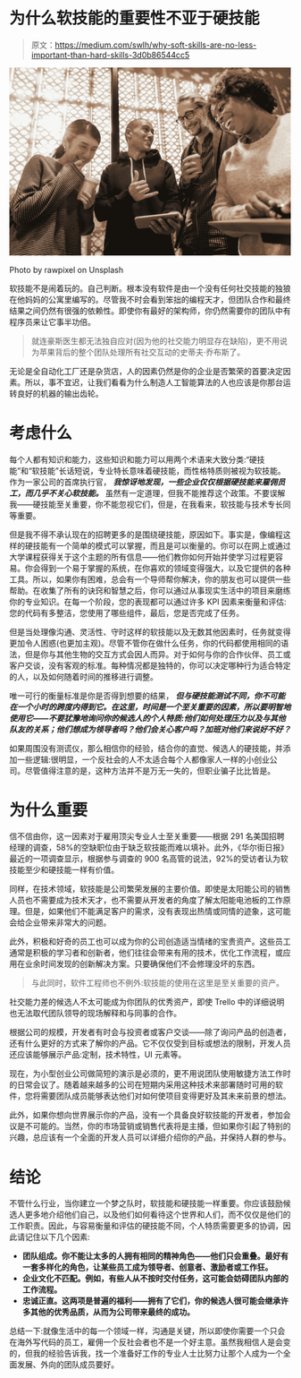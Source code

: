 # 为什么软技能的重要性不亚于硬技能

> 原文：<https://medium.com/swlh/why-soft-skills-are-no-less-important-than-hard-skills-3d0b86544cc5>

![](img/f786e493a618f7d0c70c699d3cdb0aa4.png)

Photo by rawpixel on Unsplash

软技能不是闹着玩的。自己判断。根本没有软件是由一个没有任何社交技能的独狼在他妈妈的公寓里编写的。尽管我不时会看到笨拙的编程天才，但团队合作和最终结果之间仍然有很强的依赖性。即使你有最好的架构师，你仍然需要你的团队中有程序员来让它事半功倍。

> 就连豪斯医生都无法独自应对(因为他的社交能力明显存在缺陷)，更不用说为苹果背后的整个团队处理所有社交互动的史蒂夫·乔布斯了。

无论是全自动化工厂还是杂货店，人的因素仍然是你的企业是否繁荣的首要决定因素。所以，事不宜迟，让我们看看为什么制造人工智能算法的人也应该是你那台运转良好的机器的输出齿轮。

# **考虑什么**

每个人都有知识和能力，这些知识和能力可以用两个术语来大致分类:“硬技能”和“软技能”长话短说，专业特长意味着硬技能，而性格特质则被视为软技能。作为一家公司的首席执行官， ***我惊讶地发现，一些企业仅仅根据硬技能来雇佣员工，而几乎不关心软技能。*** 虽然有一定道理，但我不能推荐这个政策。不要误解我——硬技能至关重要，你不能忽视它们，但是，在我看来，软技能与技术专长同等重要。

但是我不得不承认现在的招聘更多的是围绕硬技能，原因如下。事实是，像编程这样的硬技能有一个简单的模式可以掌握，而且是可以衡量的。你可以在网上或通过大学课程获得关于这个主题的所有信息——他们教你如何开始并使学习过程更容易。你会得到一个易于掌握的系统，在你喜欢的领域变得强大，以及它提供的各种工具。所以，如果你有困难，总会有一个导师帮你解决，你的朋友也可以提供一些帮助。在收集了所有的诀窍和智慧之后，你可以通过从事现实生活中的项目来磨练你的专业知识。在每一个阶段，您的表现都可以通过许多 KPI 因素来衡量和评估:您的代码有多整洁，您使用了哪些组件，最后，您是否完成了任务。

但是当处理像沟通、灵活性、守时这样的软技能以及无数其他因素时，任务就变得更加令人困惑(也更加主观)。尽管不管你在做什么任务，你的代码都使用相同的语法，但是你与其他生物的交互方式会因人而异。对于如何与你的合作伙伴、员工或客户交谈，没有客观的标准。每种情况都是独特的，你可以决定哪种行为适合特定的人，以及如何随着时间的推移进行调整。

唯一可行的衡量标准是你是否得到想要的结果， ***但与硬技能测试不同，你不可能在一个小时的跨度内得到它。在这里，时间是一个至关重要的因素，所以要明智地使用它——不要犹豫地询问你的候选人的个人特质:他们如何处理压力以及与其他队友的关系；他们想成为领导者吗？他们会关心客户吗？加班对他们来说好不好？***

如果周围没有测谎仪，那么相信你的经验，结合你的直觉、候选人的硬技能，并添加一些逻辑:很明显，一个反社会的人不太适合每个人都像家人一样的小创业公司。尽管值得注意的是，这种方法并不是万无一失的，但职业骗子比比皆是。

# **为什么重要**

信不信由你，这一因素对于雇用顶尖专业人士至关重要——根据 291 名美国招聘经理的调查，58%的空缺职位由于缺乏软技能而难以填补。此外，《华尔街日报》最近的一项调查显示，根据参与调查的 900 名高管的说法，92%的受访者认为软技能至少和硬技能一样有价值。

同样，在技术领域，软技能是公司繁荣发展的主要价值。即使是太阳能公司的销售人员也不需要成为技术天才，也不需要从开发者的角度了解太阳能电池板的工作原理。但是，如果他们不能满足客户的需求，没有表现出热情或同情的迹象，这可能会给企业带来非常大的问题。

此外，积极和好奇的员工也可以成为你的公司创造适当情绪的宝贵资产。这些员工通常是积极的学习者和创新者，他们往往会带来有用的技术，优化工作流程，或应用在业余时间发现的创新解决方案。只要确保他们不会修理没坏的东西。

> 与此同时，软件工程师也不例外:软技能的使用在这里是至关重要的资产。

社交能力差的候选人不太可能成为你团队的优秀资产，即使 Trello 中的详细说明也无法取代团队领导的现场解释和与同事的合作。

根据公司的规模，开发者有时会与投资者或客户交谈——除了询问产品的创造者，还有什么更好的方式来了解你的产品。它不仅仅受到目标或想法的限制，开发人员还应该能够展示产品:定制，技术特性，UI 元素等。

现在，为小型创业公司做简短的演示是必须的，更不用说团队使用敏捷方法工作时的日常会议了。随着越来越多的公司在短期内采用这种技术来部署随时可用的软件，您将需要团队成员能够表达他们对如何使项目变得更好及其未来前景的想法。

此外，如果你想向世界展示你的产品，没有一个具备良好软技能的开发者，参加会议是不可能的。当然，你的市场营销或销售代表将是主播，但如果你引起了特别的兴趣，总应该有一个全面的开发人员可以详细介绍你的产品，并保持人群的参与。

# **结论**

不管什么行业，当你建立一个梦之队时，软技能和硬技能一样重要。你应该鼓励候选人更多地介绍他们自己，以及他们如何看待这个世界和人们，而不仅仅是他们的工作职责。因此，与容易衡量和评估的硬技能不同，个人特质需要更多的协调，因此请记住以下几个因素:

*   **团队组成。你不能让太多的人拥有相同的精神角色——他们只会重叠。最好有一套多样化的角色，让某些员工成为领导者、创意者、激励者或工作狂。**
*   **企业文化不匹配。例如，有些人从不按时交付任务，这可能会妨碍团队内部的工作流程。**
*   **忠诚正直。这两项是普遍的福利——拥有了它们，你的候选人很可能会继承许多其他的优秀品质，从而为公司带来最终的成功。**

总结一下:就像生活中的每一个领域一样，沟通是关键，所以即使你需要一个只会在海外写代码的员工，雇佣一个反社会者也不是一个好主意。虽然我相信人是会变的，但我的经验告诉我，找一个准备好工作的专业人士比努力让那个人成为一个全面发展、外向的团队成员要好。